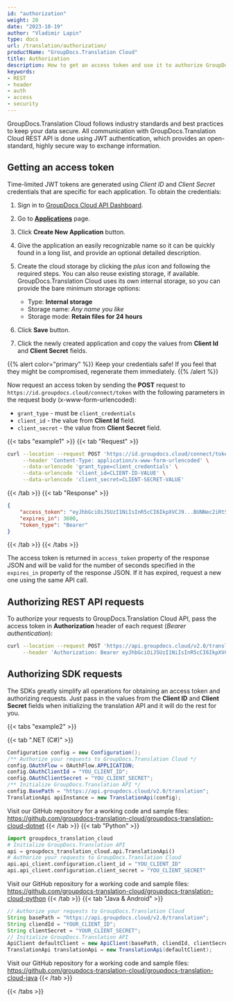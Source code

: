 ```yaml
---
id: "authorization"
weight: 20
date: "2023-10-19"
author: "Vladimir Lapin"
type: docs
url: /translation/authorization/
productName: "GroupDocs.Translation Cloud"
title: Authorization
description: How to get an access token and use it to authorize GroupDocs.Translation Cloud API requests.
keywords:
- REST
- header
- auth
- access
- security
---
```


GroupDocs.Translation Cloud follows industry standards and best practices to keep your data secure. All communication with GroupDocs.Translation Cloud REST API is done using JWT authentication, which provides an open-standard, highly secure way to exchange information.

## Getting an access token

Time-limited JWT tokens are generated using _Client ID_ and _Client Secret_ credentials that are specific for each application. To obtain the credentials:

1. Sign in to [GroupDocs Cloud API Dashboard](https://dashboard.groupdocs.cloud/).
2. Go to [**Applications**](https://dashboard.groupdocs.cloud/applications) page.
3. Click **Create New Application** button.
4. Give the application an easily recognizable name so it can be quickly found in a long list, and provide an optional detailed description.
5. Create the cloud storage by clicking the _plus_ icon and following the required steps. You can also reuse existing storage, if available.   
   GroupDocs.Translation Cloud uses its own internal storage, so you can provide the bare minimum storage options:

    - Type: **Internal storage**
    - Storage name: _Any name you like_
    - Storage mode: **Retain files for 24 hours**

6. Click **Save** button.
7. Click the newly created application and copy the values from **Client Id** and **Client Secret** fields.

{{% alert color="primary" %}} 
Keep your credentials safe! If you feel that they might be compromised, regenerate them immediately.
{{% /alert %}}

Now request an access token by sending the **POST** request to `https://id.groupdocs.cloud/connect/token` with the following parameters in the request body (x-www-form-urlencoded):

- `grant_type` - must be `client_credentials`
- `client_id` - the value from **Client Id** field.
- `client_secret` - the value from **Client Secret** field.

{{< tabs "example1" >}}
{{< tab "Request" >}}
```bash
curl --location --request POST 'https://id.groupdocs.cloud/connect/token' \
     --header 'Content-Type: application/x-www-form-urlencoded' \
     --data-urlencode 'grant_type=client_credentials' \
     --data-urlencode 'client_id=CLIENT-ID-VALUE' \
     --data-urlencode 'client_secret=CLIENT-SECRET-VALUE'
```
{{< /tab >}}
{{< tab "Response" >}}
```json
{
	"access_token": "eyJhbGciOiJSUzI1NiIsInR5cCI6IkpXVCJ9...BUNNec2iRtStPW2Ywek4iJmYwMbWONQ",
	"expires_in": 3600,
	"token_type": "Bearer"
}
```
{{< /tab >}}
{{< /tabs >}}

The access token is returned in `access_token` property of the response JSON and will be valid for the number of seconds specified in the `expires_in` property of the response JSON. If it has expired, request a new one using the same API call.

## Authorizing REST API requests

To authorize your requests to GroupDocs.Translation Cloud API, pass the access token in **Authorization** header of each request (_Bearer authentication_):

```bash
curl --location --request POST 'https://api.groupdocs.cloud/v2.0/translation/text' \
     --header 'Authorization: Bearer eyJhbGciOiJSUzI1NiIsInR5cCI6IkpXVCJ9...J5xlBi7mQfuNMzxpjUGVCUOOuGEd6iuJCbMaGanlhA9g'
```

## Authorizing SDK requests

The SDKs greatly simplify all operations for obtaining an access token and authorizing requests. Just pass in the values from the **Client ID** and **Client Secret** fields when initializing the translation API and it will do the rest for you.

{{< tabs "example2" >}}

{{< tab ".NET (C#)" >}}
```csharp
Configuration config = new Configuration();
/** Authorize your requests to GroupDocs.Translation Cloud */
config.OAuthFlow = OAuthFlow.APPLICATION;
config.OAuthClientId = "YOU_CLIENT_ID";
config.OAuthClientSecret = "YOU_CLIENT_SECRET";
/** Initialize GroupDocs.Translation API */
config.BasePath = "https://api.groupdocs.cloud/v2.0/translation";
TranslationApi apiInstance = new TranslationApi(config);
```

Visit our GitHub repository for a working code and sample files: https://github.com/groupdocs-translation-cloud/groupdocs-translation-cloud-dotnet
{{< /tab >}}
{{< tab "Python" >}}
```python
import groupdocs_translation_cloud
# Initialize GroupDocs.Translation API
api = groupdocs_translation_cloud.api.TranslationApi()
# Authorize your requests to GroupDocs.Translation Cloud 
api.api_client.configuration.client_id = "YOU_CLIENT_ID"
api.api_client.configuration.client_secret = "YOU_CLIENT_SECRET"
```

Visit our GitHub repository for a working code and sample files: https://github.com/groupdocs-translation-cloud/groupdocs-translation-cloud-python
{{< /tab >}}
{{< tab "Java & Android" >}}
```java
// Authorize your requests to GroupDocs.Translation Cloud
String basePath = "https://api.groupdocs.cloud/v2.0/translation";
String cliendId = "YOUR_CLIENT_ID";
String clientSecret = "YOUR_CLIENT_SECRET"; 
// Initialize GroupDocs.Translation API
ApiClient defaultClient = new ApiClient(basePath, cliendId, clientSecret, null);
TranslationApi translationApi = new TranslationApi(defaultClient);
```

Visit our GitHub repository for a working code and sample files: https://github.com/groupdocs-translation-cloud/groupdocs-translation-cloud-java
{{< /tab >}}

{{< /tabs >}}
